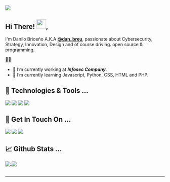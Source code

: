 <img src="https://lh3.googleusercontent.com/-BgFm1jh0P6c/YASDFTNgtzI/AAAAAAAAOR4/TBb0CEV6a04DX7TmPoCwm-e6DuEiDNj1gCLcBGAsYHQ/s16000/DanIntroLive.png">

## Hi There! <img src="https://raw.githubusercontent.com/MartinHeinz/MartinHeinz/master/wave.gif" width="30px">,

I'm Danilo Briceño A.K.A **[@dan_breu](https://www.instagram.com/dan_breu/)**, 
passionate about Cybersecurity, Strategy, Innovation, Design and of course driving. open source & programming.

🏄‍♂️.

- 🔭 I’m currently working at **_Infosec Company_**.
- 🌱 I’m currently learning Javascript, Python, CSS, HTML and PHP.


## 🔧 Technologies & Tools ...

![](https://img.shields.io/badge/OS-Linux-informational?style=flat&logo=linux&logoColor=white)
![](https://img.shields.io/badge/Code-JavaScript-informational?style=flat&logo=javascript&logoColor=white)
![](https://img.shields.io/badge/Code-Python-informational?style=flat&logo=python&logoColor=white)
![](https://img.shields.io/badge/Code-CSS-informational?style=flat&logo=css&logoColor=white)

## 🏓 Get In Touch On ...

[![](https://img.shields.io/badge/@dan_breu-informational?style=flat&logo=instagram&logoColor=white&color=8134af)](https://www.instagram.com/dan_breu/)
[![](https://img.shields.io/badge/@dan-breu-informational?style=flat&logo=github&logoColor=white&color=black)](https://github.com/dan-breu)
[![](https://img.shields.io/badge/@dan_breu-informational?style=flat&logo=twitter&logoColor=white)](https://twitter.com/dan_breu)

## 📈 Github Stats ...

<a href="https://github.com/saptarshibasu15">
  <img align="center" src="https://github-readme-stats.vercel.app/api/top-langs/?username=dan-breu&langs_count=3&hide=cpp,css,html&title_color=ffffff&text_color=c9cacc&icon_color=ce3691&bg_color=1d1f21" />
</a>
<a href="https://github.com/dan-breu">
  <img align="center" src="https://github-readme-stats.vercel.app/api?username=dan-breu&show_icons=true&line_height=27&count_private=true&title_color=ffffff&text_color=c9cacc&icon_color=12ffc4&bg_color=1d1f21"/>
</a>
<br/><br/>

---

